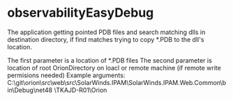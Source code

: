 # observabilityEasyDebug
The application getting pointed PDB files and search matching dlls in destination directory, if find matches trying to copy *.PDB to the dll's location.

The first parameter is a location of *.PDB files
The second parameter is location of root OrionDirectory on loacl or remote machine (if remote write permisions needed)
Example arguments:
C:\git\orion\src\web\src\SolarWinds.IPAM\SolarWinds.IPAM.Web.Common\bin\Debug\net48 \\TKAJD-R01\Orion
